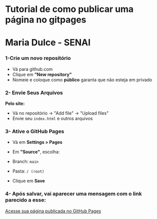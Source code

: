 <h1 align="left">Tutorial de como publicar uma página no gitpages</h1>
<h1 align="left">Maria Dulce - SENAI</h1>

### 1-Crie um novo repositório
* Vá para github.com
* Clique em **"New repository"**
* Nomeie e coloque como **público** garanta que não esteja em privado


### 2- Envie Seus Arquivos
**Pelo site:**

* Vá no repositório → "Add file" → "Upload files"
* Envie seu `index.html` e outros arquivos

### 3- Ative o GitHub Pages

* Vá em **Settings > Pages**
* Em **"Source"**, escolha:

* Branch: `main`
* Pasta: `/ (root)`
* Clique em **Save**

### 4- Após salvar, vai aparecer uma mensagem com o link parecido a esse:
[ Acesse sua página publicada no GitHub Pages](https://seu-usuario.github.io/seu-repositorio/)


